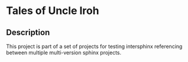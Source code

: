 # Tales of Uncle Iroh

## Description

This project is part of a set of projects for testing intersphinx referencing between multiple multi-version sphinx projects.